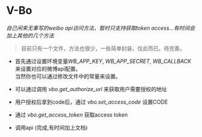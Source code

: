 # V-Bo
*自己闲来无事写的weibo api访问方法，暂时只支持获取token access...有时间会加上其他的几个方法*

> 目前只有一个文件，方法也很少，一些简单封装，仅此而已。待完善。

- 首先通过设置环境变量*WB_APP_KEY*, *WB_APP_SECRET*, *WB_CALLBACK*来设置对应的微博api配置。\
当然你也可以通过修改文件中的常量来设置。

- 可以通过调用 *vbo.get_authorize_url* 来获取用户需要授权的地址
- 用户授权后拿到code后，通过 *vbo.set_access_code* 设置CODE
- 通过 *vbo.get_access_token* 获取access token
- 调用api (完成,有时间加上文档)
